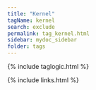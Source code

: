 ```yaml
---
title: "Kernel"
tagName: kernel
search: exclude
permalink: tag_kernel.html
sidebar: mydoc_sidebar
folder: tags
---
```

{% include taglogic.html %}

{% include links.html %}
